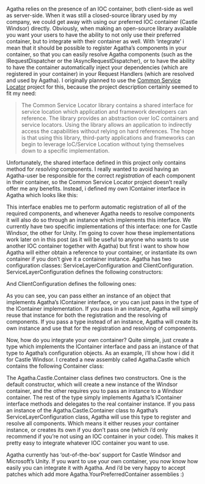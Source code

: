 Agatha relies on the presence of an IOC container, both client-side as well as server-side. When it was still a closed-source library used by my company, we could get away with using our preferred IOC container (Castle Windsor) directly. Obviously, when making an open-source library available you want your users to have the ability to not only use their preferred container, but to integrate with their container as well. With ‘integrate’ i mean that it should be possible to register Agatha’s components in your container, so that you can easily resolve Agatha components (such as the IRequestDispatcher or the IAsyncRequestDispatcher), or to have the ability to have the container automatically inject your dependencies (which are registered in your container) in your Request Handlers (which are resolved and used by Agatha). I originally planned to use the <a href="http://www.codeplex.com/CommonServiceLocator" target="_blank">Common Service Locator</a> project for this, because the project description certainly seemed to fit my need:

> The Common Service Locator library contains a shared interface for service location which application and framework developers can reference. The library provides an abstraction over IoC containers and service locators. Using the library allows an application to indirectly access the capabilities without relying on hard references. The hope is that using this library, third-party applications and frameworks can begin to leverage IoC/Service Location without tying themselves down to a specific implementation.

Unfortunately, the shared interface defined in this project only contains method for *resolving* components. I really wanted to avoid having an Agatha-user be responsible for the correct *registration* of each component in their container, so the Common Service Locator project doesn’t really offer me any benefits. Instead, i defined my own IContainer interface in Agatha which looks like this:

<script src="https://gist.github.com/3685332.js?file=s1.cs"></script>

This interface enables me to perform automatic registration of all of the required components, and whenever Agatha needs to resolve components it will also do so through an instance which implements this interface. We currently have two specific implementations of this interface: one for Castle Windsor, the other for Unity. I’m going to cover how these implementations work later on in this post (as it will be useful to anyone who wants to use another IOC container together with Agatha) but first i want to show how Agatha will either obtain a reference to your container, or instantiate its own container if you don’t give it a container instance. Agatha has two configuration classes: ServiceLayerConfiguration and ClientConfiguration. ServiceLayerConfiguration defines the following constructors: 

<script src="https://gist.github.com/3685332.js?file=s2.cs"></script>

<p>And ClientConfiguration defines the following ones:</p> 

<script src="https://gist.github.com/3685332.js?file=s3.cs"></script>

As you can see, you can pass either an instance of an object that implements Agatha’s IContainer interface, or you can just pass in the type of the IContainer implementation. If you pass in an instance, Agatha will simply reuse that instance for both the registration and the resolving of components. If you pass a type instead of an instance, Agatha will create its own instance and use that for the registration and resolving of components.

Now, how do you integrate your own container? Quite simple, just create a type which implements the IContainer interface and pass an instance of that type to Agatha’s configuration objects. As an example, i’ll show how i did it for Castle Windsor. I created a new assembly called Agatha.Castle which contains the following Container class:

<script src="https://gist.github.com/3685332.js?file=s4.cs"></script>

The Agatha.Castle.Container class defines two constructors. One is the default constructor, which will create a new instance of the Windsor container, and the other requires you to pass an instance to a Windsor container. The rest of the type simply implements Agatha’s IContainer interface methods and delegates to the real container instance. If you pass an instance of the Agatha.Castle.Container class to Agatha’s ServiceLayerConfiguration class, Agatha will use this type to register and resolve all components. Which means it either reuses *your* container instance, or creates its own if you don’t pass one (which i’d only recommend if you’re not using an IOC container in your code). This makes it pretty easy to integrate whatever IOC container you want to use.

Agatha currently has ‘out-of-the-box’ support for Castle Windsor and Microsoft’s Unity. If you want to use your own container, you now know how easily you can integrate it with Agatha. And i’d be very happy to accept patches which add more Agatha.YourPreferredContainer assemblies :)